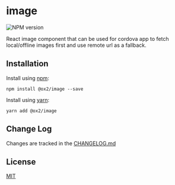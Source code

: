 # image
![NPM version](https://img.shields.io/npm/v/@ox2/image.svg?style=flat)

React image component that can be used for cordova app to fetch local/offline images first and use remote url as a fallback.

## Installation
Install using [npm](http://npmjs.com):
```
npm install @ox2/image --save
```
Install using [yarn](http://yarnpkg.com):
```
yarn add @ox2/image
```

## Change Log
Changes are tracked in the [CHANGELOG.md](https://github.com/ox2/image/tree/master/CHANGELOG.md)

## License
[MIT](https://github.com/ox2/image/tree/master/LICENSE)

